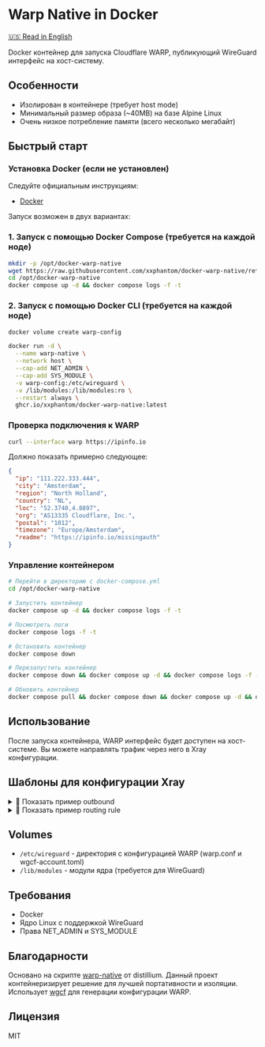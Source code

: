 # Warp Native in Docker

[🇺🇸 Read in English](README.md)

Docker контейнер для запуска Cloudflare WARP, публикующий WireGuard интерфейс на хост-систему.

## Особенности

- Изолирован в контейнере (требует host mode)
- Минимальный размер образа (~40MB) на базе Alpine Linux
- Очень низкое потребление памяти (всего несколько мегабайт)

## Быстрый старт

### Установка Docker (если не установлен)

Следуйте официальным инструкциям:

- [Docker](https://docs.docker.com/engine/install/ubuntu/#install-using-the-repository)

Запуск возможен в двух вариантах:

### 1. Запуск с помощью Docker Compose (требуется на каждой ноде)

```bash
mkdir -p /opt/docker-warp-native
wget https://raw.githubusercontent.com/xxphantom/docker-warp-native/refs/heads/main/docker-compose.yml -O /opt/docker-warp-native/docker-compose.yml
cd /opt/docker-warp-native
docker compose up -d && docker compose logs -f -t
```

### 2. Запуск с помощью Docker CLI (требуется на каждой ноде)

```bash
docker volume create warp-config

docker run -d \
  --name warp-native \
  --network host \
  --cap-add NET_ADMIN \
  --cap-add SYS_MODULE \
  -v warp-config:/etc/wireguard \
  -v /lib/modules:/lib/modules:ro \
  --restart always \
  ghcr.io/xxphantom/docker-warp-native:latest
```

### Проверка подключения к WARP

```bash
curl --interface warp https://ipinfo.io
```

Должно показать примерно следующее:

```json
{
  "ip": "111.222.333.444",
  "city": "Amsterdam",
  "region": "North Holland",
  "country": "NL",
  "loc": "52.3740,4.8897",
  "org": "AS13335 Cloudflare, Inc.",
  "postal": "1012",
  "timezone": "Europe/Amsterdam",
  "readme": "https://ipinfo.io/missingauth"
}
```

### Управление контейнером

```bash
# Перейти в директорию с docker-compose.yml
cd /opt/docker-warp-native

# Запустить контейнер
docker compose up -d && docker compose logs -f -t

# Посмотреть логи
docker compose logs -f -t

# Остановить контейнер
docker compose down

# Перезапустить контейнер
docker compose down && docker compose up -d && docker compose logs -f -t

# Обновить контейнер
docker compose pull && docker compose down && docker compose up -d && docker compose logs -f -t
```

## Использование

После запуска контейнера, WARP интерфейс будет доступен на хост-системе. Вы можете направлять трафик через него в Xray конфигурации.

## Шаблоны для конфигурации Xray

<details>
  <summary>📝 Показать пример outbound</summary>

```json
{
  "tag": "warp-out",
  "protocol": "freedom",
  "settings": {},
  "streamSettings": {
    "sockopt": {
      "interface": "warp",
      "tcpFastOpen": true
    }
  }
}
```
</details>

<details>
  <summary>📝 Показать пример routing rule</summary>

```json
{
  "type": "field",
  "domain": [
    "netflix.com",
    "youtube.com",
    "twitter.com",
  ],
  "inboundTag": [
    "Node-1",
    "Node-2"
  ],
  "outboundTag": "warp-out"
},
{
  "type": "field",
  "user": [
    "username-warp-all"
  ],
  "outboundTag": "warp-out"
}
```

</details>

## Volumes

- `/etc/wireguard` - директория с конфигурацией WARP (warp.conf и wgcf-account.toml)
- `/lib/modules` - модули ядра (требуется для WireGuard)

## Требования

- Docker
- Ядро Linux с поддержкой WireGuard
- Права NET_ADMIN и SYS_MODULE

## Благодарности

Основано на скрипте [warp-native](https://github.com/distillium/warp-native) от distillium. Данный проект контейнеризирует решение для лучшей портативности и изоляции.
Использует [wgcf](https://github.com/ViRb3/wgcf) для генерации конфигурации WARP.

## Лицензия

MIT
